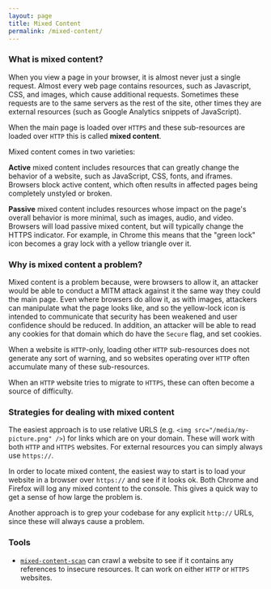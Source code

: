 ```yaml
---
layout: page
title: Mixed Content
permalink: /mixed-content/
---
```


### What is mixed content?

When you view a page in your browser, it is almost never just a single request. Almost every web page contains resources, such as Javascript, CSS, and images, which cause additional requests. Sometimes these requests are to the same servers as the rest of the site, other times they are external resources (such as Google Analytics snippets of JavaScript).

When the main page is loaded over `HTTPS` and these sub-resources are loaded over `HTTP` this is called **mixed content**.

Mixed content comes in two varieties:

**Active** mixed content includes resources that can greatly change the behavior of a website, such as JavaScript, CSS, fonts, and iframes. Browsers block active content, which often results in affected pages being completely unstyled or broken.

**Passive** mixed content includes resources whose impact on the page's overall behavior is more minimal, such as images, audio, and video. Browsers will load passive mixed content, but will typically change the HTTPS indicator. For example, in Chrome this means that the "green lock" icon becomes a gray lock with a yellow triangle over it.

### Why is mixed content a problem?

Mixed content is a problem because, were browsers to allow it, an attacker would be able to conduct a MITM attack against it the same way they could the main page. Even where browsers do allow it, as with images, attackers can manipulate what the page looks like, and so the yellow-lock icon is intended to communicate that security has been weakened and user confidence should be reduced. In addition, an attacker will be able to read any cookies for that domain which do have the `Secure` flag, and set cookies.

When a website is `HTTP`-only, loading other `HTTP` sub-resources does not generate any sort of warning, and so websites operating over `HTTP` often accumulate many of these sub-resources.

When an `HTTP` website tries to migrate to `HTTPS`, these can often become a source of difficulty.

### Strategies for dealing with mixed content

The easiest approach is to use relative URLS (e.g. `<img src="/media/my-picture.png" />`) for links which are on your domain. These will work with both `HTTP` and `HTTPS` websites. For external resources you can simply always use `https://`.

In order to locate mixed content, the easiest way to start is to load your website in a browser over `https://` and see if it looks ok. Both Chrome and Firefox will log any mixed content to the console. This gives a quick way to get a sense of how large the problem is.

Another approach is to grep your codebase for any explicit `http://` URLs, since these will always cause a problem.

### Tools

* [`mixed-content-scan`](https://github.com/bramus/mixed-content-scan) can crawl a website to see if it contains any references to insecure resources. It can work on either `HTTP` or `HTTPS` websites.
